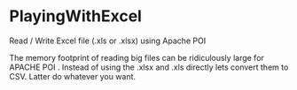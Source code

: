 # PlayingWithExcel 

Read / Write Excel file (.xls or .xlsx) using Apache POI

The memory footprint of reading big files can be ridiculously large  for APACHE POI . Instead of using the .xlsx and .xls directly lets convert them to CSV. Latter do whatever you want.
